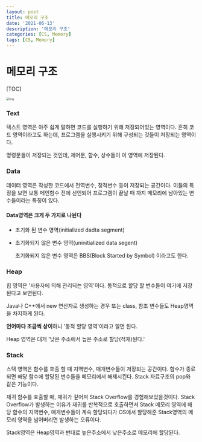 ```yaml
---
layout: post
title: 메모리 구조
date: '2021-06-13'
description: '메모리 구조'
categories: [CS, Memory]
tags: [CS, Memory]
---
```

# 메모리 구조

[TOC]

<img src="https://blog.kakaocdn.net/dn/beCUTJ/btqURvZeZOL/qljL316sxeGux63nXoXPIk/img.png" alt="img" style="zoom:50%;" />

### Text

텍스트 영역은 아주 쉽게 말하면 코드를 실행하기 위해 저장되어있는 영역이다. 흔히 코드 영역이라고도 하는데, 프로그램을 실행시키기 위해 구성되는 것들이 저장되는 영역이다.

명령문들이 저장되는 것인데, 제어문, 함수, 상수들이 이 영역에 저장된다.



### Data

데이터 영역은 작성한 코드에서 전역변수, 정적변수 등이 저장되는 공간이다. 이들의 특징을 보면 보통 메인함수 전에 선언되어 프로그램이 끝날 때 까지 메모리에 남아있는 변수들이라는 특징이 있다.

#### Data영역은 크게 두 가지로 나뉜다

- 초기화 된 변수 영역(initialized dadta segment)

- 초기화되지 않은 변수 영역(uninitialized data segent)

  초기화되지 않은 변수 영역은 BBS(Block Started by Symbol) 이라고도 한다.



### Heap

힙 영역은 '사용자에 의해 관리되는 영역'이다. 동적으로 할당 할 변수들이 여기에 저장된다고 보면된다.

Java나 C++에서 new 연산자로 생성하는 경우 또는 class, 참조 변수들도 Heap영역을 차지하게 된다.

**언어마다 조금씩 상이**하니 '동적 할당 영역'이라고 알면 된다.

Heap 영역은 대개 '낮은 주소에서 높은 주소로 할당(적재)된다.'



### Stack

스택 영역은 함수를 호출 할 때 지역변수, 매개변수들이 저장되는 공간이다. 함수가 종료되면 해당 함수에 할당된 변수들을 메모리에서 해제시킨다. Stack 자료구조의 pop와 같은 기능이다.

재귀 함수를 호출할 때, 재귀가 깊어져 Stack Overflow를 경험해보았을것이다. Stack Overflow가 발생하는 이유가 재귀를 반복적으로 호출하면서 Stack 메모리 영역에 해당 함수의 지역변수, 매개변수들이 계속 할당되다가 OS에서 할당해준 Stack영역의 메모리 영역을 넘어버리면 발생하는 오류이다.

Stack영역은 Heap영역과 반대로 높은주소에서 낮은주소로 메모리에 할당된다.

